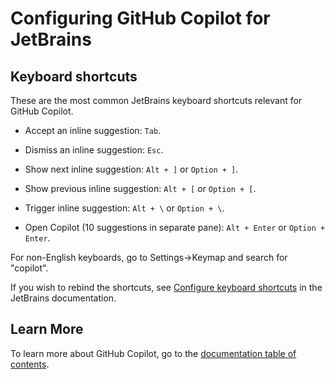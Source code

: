 # Configuring GitHub Copilot for JetBrains

<a name="shortcuts"></a>
## Keyboard shortcuts

These are the most common JetBrains keyboard shortcuts relevant for GitHub
Copilot. 

* Accept an inline suggestion: `Tab`.

* Dismiss an inline suggestion: `Esc`.

* Show next inline suggestion: `Alt + ]` or `Option + ]`.

* Show previous inline suggestion: `Alt + [` or `Option + [`.

* Trigger inline suggestion: `Alt + \` or `Option + \`.

* Open Copilot (10 suggestions in separate pane): `Alt + Enter` or `Option + Enter`.
   
<a name="more"></a>

For non-English keyboards, go to Settings->Keymap and search for "copilot".

If you wish to rebind the shortcuts, see [Configure keyboard shortcuts](https://www.jetbrains.com/help/idea/configuring-keyboard-and-mouse-shortcuts.html) in the JetBrains documentation.

## Learn More

To learn more about GitHub Copilot, go to the [documentation table of
contents](README.md).


